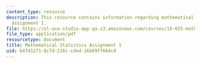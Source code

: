 ```yaml
---
content_type: resource
description: This resource contains information regarding mathematical statistics,
  assignment 1.
file: https://ol-ocw-studio-app-qa.s3.amazonaws.com/courses/18-655-mathematical-statistics-spring-2016/b47412718c7d216ccded16b89ff664cd_MIT18_655S16_ProblemSet_1.pdf
file_type: application/pdf
resourcetype: Document
title: Mathematical Statistics Assignment 1
uid: b4741271-8c7d-216c-cded-16b89ff664cd
---
```

